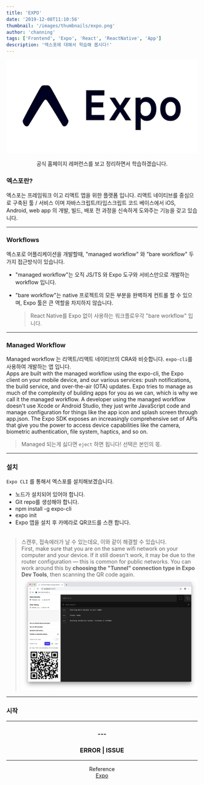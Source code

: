 ```yaml
---
title: 'EXPO'
date: '2019-12-08T11:10:56'
thumbnail: '/images/thumbnails/expo.png'
author: 'channing'
tags: ['Frontend', 'Expo', 'React', 'ReactNative', 'App']
description: '엑스포에 대해서 학습해 봅시다!'
---
```


![expo](expo.png)

<center>
공식 홈페이지 레퍼런스를 보고 정리하면서 학습하겠습니다.
</center>

### 엑스포란?

엑스포는 프레임워크 이고 리액트 앱을 위한 플랫폼 입니다. 리액트 네이티브를 중심으로 구축된 툴 / 서비스 이며 자바스크립트/타입스크립트 코드 베이스에서 iOS, Android, web app 의 개발, 빌드, 배포 전 과정을 신속하게 도와주는 기능을 갖고 있습니다.

---

### Workflows

엑스포로 어플리케이션을 개발할때, "managed workflow" 와 "bare workflow" 두 가지 접근방식이 있습니다.

- "managed workflow"는 오직 JS/TS 와 Expo 도구와 서비스만으로 개발하는 workflow 입니다.

- "bare workflow"는 native 프로젝트의 모든 부분을 완벽하게 컨트롤 할 수 있으며, Expo 툴은 큰 역할을 차지하지 않습니다.
  > React Native를 Expo 없이 사용하는 워크플로우각 "bare workflow" 입니다.

---

### Managed Workflow

Managed workflow 는 리액트/리액트 네이티브의 CRA와 비슷합니다. `expo-cli`를 사용하여 개발하는 앱 입니다.<br> Apps are built with the managed workflow using the expo-cli, the Expo client on your mobile device, and our various services: push notifications, the build service, and over-the-air (OTA) updates. Expo tries to manage as much of the complexity of building apps for you as we can, which is why we call it the managed workflow. A developer using the managed workflow doesn't use Xcode or Android Studio, they just write JavaScript code and manage configuration for things like the app icon and splash screen through app.json. The Expo SDK exposes an increasingly comprehensive set of APIs that give you the power to access device capabilities like the camera, biometric authentication, file system, haptics, and so on.

> Managed 되는게 싫다면 `eject` 하면 됩니다! 선택은 본인의 몫.

---

### 설치
`Expo CLI` 를 통해서 엑스포를 설치해보겠습니다.
* 노드가 설치되어 있어야 합니다.
* Git repo를 생성해야 합니다.
* npm install -g expo-cli
* expo init
* Expo 앱을 설치 후 카메라로 QR코드를 스캔 합니다.<br><br>
>  스캔후, 접속에러가 날 수 있는데요, 이와 같이 해결할 수 있습니다. <br> First, make sure that you are on the same wifi network on your computer and your device.
If it still doesn't work, it may be due to the router configuration — this is common for public networks. You can work around this by <b>choosing the "Tunnel" connection type in Expo Dev Tools</b>, then scanning the QR code again.
![e](./e.png)

---

### 시작


---

<center>

### ---

### ERROR | ISSUE

</center>

>

<hr />
<center>

Reference <br>
[Expo](https://docs.expo.io/versions/latest/)<br>

</center>
